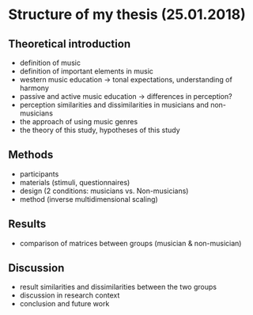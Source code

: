 # Structure of my thesis (25.01.2018)

## Theoretical introduction

- definition of music
- definition of important elements in music
- western music education → tonal expectations, understanding of harmony
- passive and active music education →  differences in perception?
- perception similarities and dissimilarities in musicians and non-musicians 
- the approach of using music genres
- the theory of this study, hypotheses of this study

## Methods

- participants
- materials (stimuli, questionnaires)
- design (2 conditions: musicians vs. Non-musicians)
- method (inverse multidimensional scaling)

## Results

- comparison of matrices between groups (musician & non-musician)

## Discussion

- result similarities and dissimilarities between the two groups
- discussion in research context
- conclusion and future work
